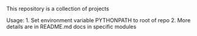 This repository is a collection of projects

Usage:
    1. Set environment variable PYTHONPATH to root of repo
    2. More details are in README.md docs in specific modules
